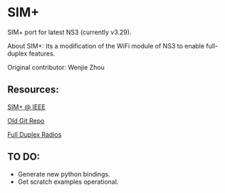 # SIM+

SIM+ port for latest NS3 (currently v3.29).

About SIM+: Its a modification of the WiFi module of NS3 to enable full-duplex features.

Original contributor: Wenjie Zhou

Resources:
---
[SIM+ @ IEEE](https://ieeexplore.ieee.org/abstract/document/6983995)

[Old Git Repo](https://github.com/wenjie-zhou/full-duplex-ns3)

[Full Duplex Radios](https://web.stanford.edu/~skatti/pubs/sigcomm13-fullduplex.pdf)

TO DO:
---
- Generate new python bindings.
- Get scratch examples operational.
